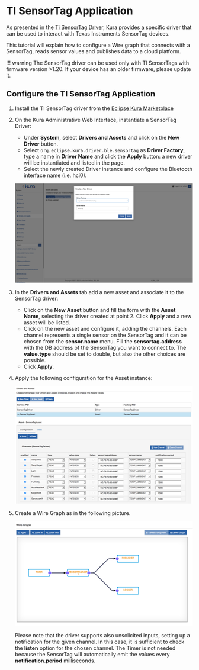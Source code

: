 # TI SensorTag Application

As presented in the [Ti SensorTag Driver](../../connect-field-devices/sensortag-driver.md), Kura provides a specific driver that can be used to interact with Texas Instruments SensorTag devices.

This tutorial will explain how to configure a Wire graph that connects with a SensorTag, reads sensor values and publishes data to a cloud platform.

!!! warning
    The SensorTag driver can be used only with TI SensorTags with firmware version >1.20. If your device has an older firmware, please update it.



## Configure the TI SensorTag Application

1. Install the TI SensorTag driver from the [Eclipse Kura Marketplace](https://marketplace.eclipse.org/content/ti-sensortag-driver-eclipse-kura-45)

2. On the Kura Administrative Web Interface, instantiate a SensorTag Driver:
    - Under **System**, select **Drivers and Assets** and click on the **New Driver** button.
    - Select `org.eclipse.kura.driver.ble.sensortag` as **Driver Factory**, type a name in **Driver Name** and click the  **Apply** button: a new driver will be instantiated and listed in the page.
    - Select the newly created Driver instance and configure the Bluetooth interface name (i.e. hci0).
    
    ![TI SensorTag Create New Driver](./images/ti-sensortag-create-new-driver.png)

3. In the **Drivers and Assets** tab add a new asset and associate it to the SensorTag driver:
   - Click on the **New Asset** button and fill the form with the **Asset Name**, selecting the driver created at point 2. Click **Apply** and a new asset will be listed.
   - Click on the new asset and configure it, adding the channels. Each channel represents a single sensor on the SensorTag and it can be chosen from the **sensor.name** menu. Fill the **sensortag.address** with the DB address of the SensorTag you want to connect to. The **value.type** should be set to double, but also the other choices are possible.
   - Click **Apply**.

4. Apply the following configuration for the Asset instance:
    
    ![TI SensorTag Asset Configuration](./images/ti-sensortag-asset-config.png)

5. Create a Wire Graph as in the following picture.
    
    ![TI SensorTag Asset Example Graph](./images/ti-sensortag-example-graph.png)

    Please note that the driver supports also unsolicited inputs, setting up a notification for the given channel. In this case, it is sufficient to check the **listen** option for the chosen channel. The Timer is not needed because the SensorTag will automatically emit the values every **notification.period** milliseconds.